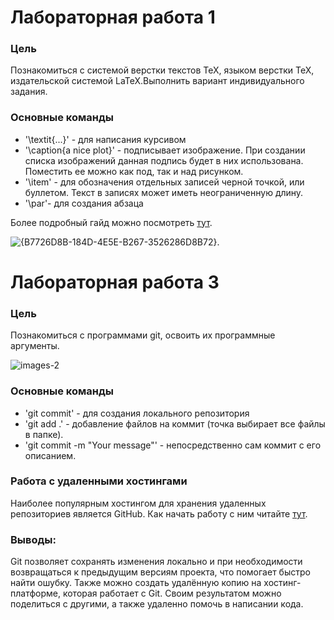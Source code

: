 # Лабораторная работа 1

### Цель
Познакомиться с системой верстки текстов TeX, языком верстки TeX, издательской системой LaTeX.Выполнить вариант индивидуального задания.

### Основные команды 

* '\textit{...}' - для написания курсивом
* '\caption{a nice plot}' - подписывает изображение. При создании списка изображений данная подпись будет в них использована. Поместить ее можно как под, так и над рисунком.
* '\item' - для обозначения отдельных записей черной точкой, или буллетом. Текст в записях может иметь неограниченную длину.
* '\par'- для создания абзаца

Более подробный гайд можно посмотреть [тут](https://habr.com/ru/companies/ruvds/articles/574352/).

![{B7726D8B-184D-4E5E-B267-3526286D8B72}](https://github.com/user-attachments/assets/dd8219b9-9e9b-4ace-a022-948bb6f2fb71).

# Лабораторная работа 3

### Цель
Познакомиться с программами git, освоить их программные аргументы.

![images-2](https://github.com/user-attachments/assets/08b75428-452f-4fd1-8085-e4311be568e0)

### Основные команды
* 'git commit' - для создания локального репозитория
* 'git add .' - добавление файлов на коммит (точка выбирает все файлы в папке).
* 'git commit -m "Your message"' - непосредственно сам коммит с его описанием.

### Работа с удаленными хостингами
Наиболее популярным хостингом для хранения удаленных репозиториев является GitHub.
Как начать работу с ним читайте [тут](https://ru.hexlet.io/courses/intro_to_git/lessons/github/theory_unit).

### Выводы:

Git позволяет сохранять изменения локально и при необходимости возвращаться к предыдущим версиям проекта, что помогает быстро найти ошубку. Также можно создать удалённую копию на хостинг-платформе, которая работает с Git. Своим результатом можно поделиться с другими, а также удаленно помочь в написании кода.


